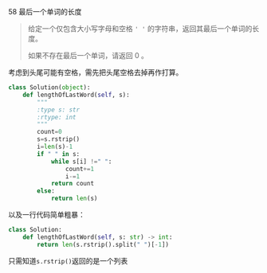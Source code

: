 58 最后一个单词的长度

> 给定一个仅包含大小写字母和空格 `' '` 的字符串，返回其最后一个单词的长度。
>
> 如果不存在最后一个单词，请返回 0 。

考虑到头尾可能有空格，需先把头尾空格去掉再作打算。

```python
class Solution(object):
    def lengthOfLastWord(self, s):
        """
        :type s: str
        :rtype: int
        """
        count=0
        s=s.rstrip()
        i=len(s)-1
        if " " in s:
            while s[i] !=" ":
                count+=1
                i-=1
            return count
        else:
            return len(s)
```

以及一行代码简单粗暴：

```python
class Solution:
    def lengthOfLastWord(self, s: str) -> int:
        return len(s.rstrip().split(" ")[-1])
```

只需知道`s.rstrip()`返回的是一个列表